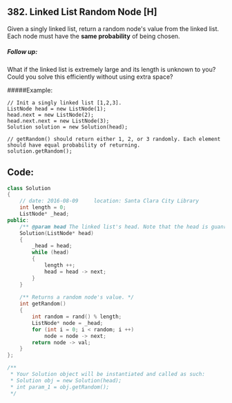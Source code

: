 ## 382. Linked List Random Node [H]
Given a singly linked list, return a random node's value from the linked list. Each node must have the **same probability** of being chosen.

##### Follow up:
What if the linked list is extremely large and its length is unknown to you?   
Could you solve this efficiently without using extra space?   

#####Example:
```
// Init a singly linked list [1,2,3].
ListNode head = new ListNode(1);
head.next = new ListNode(2);
head.next.next = new ListNode(3);
Solution solution = new Solution(head);

// getRandom() should return either 1, 2, or 3 randomly. Each element should have equal probability of returning.
solution.getRandom();
```

## Code:
```c++
class Solution 
{
    // date: 2016-08-09     location: Santa Clara City Library
    int length = 0;
    ListNode* _head;
public:
    /** @param head The linked list's head. Note that the head is guanranteed to be not null, so it contains at least one node. */
    Solution(ListNode* head) 
    {
        _head = head;
        while (head)
        {
            length ++;
            head = head -> next;
        }
    }
    
    /** Returns a random node's value. */
    int getRandom() 
    {
        int random = rand() % length;
        ListNode* node = _head;
        for (int i = 0; i < random; i ++)
            node = node -> next;
        return node -> val;
    }
};

/**
 * Your Solution object will be instantiated and called as such:
 * Solution obj = new Solution(head);
 * int param_1 = obj.getRandom();
 */
 ```
